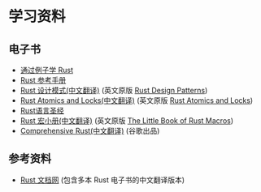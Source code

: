 # 学习资料

## 电子书

* [通过例子学 Rust](https://rustwiki.org/zh-CN/rust-by-example/)
* [Rust 参考手册](https://rustwiki.org/zh-CN/reference/)
* [Rust 设计模式(中文翻译)](https://chuxiuhong.com/chuxiuhong-rust-patterns-zh/intro.html) (英文原版 [Rust Design Patterns](https://rust-unofficial.github.io/patterns/))
* [Rust Atomics and Locks(中文翻译)](https://rustcc.github.io/Rust_Atomics_and_Locks/) (英文原版 [Rust Atomics and Locks](https://marabos.nl/atomics/))
* [Rust语言圣经](https://course.rs/about-book.html)
* [Rust 宏小册(中文翻译)](https://zjp-cn.github.io/tlborm/) (英文原版 [The Little Book of Rust Macros](https://veykril.github.io/tlborm/))
* [Comprehensive Rust(中文翻译)](https://google.github.io/comprehensive-rust/zh-CN/index.html) (谷歌出品)

## 参考资料

* [Rust 文档网](https://rustwiki.org/) (包含多本 Rust 电子书的中文翻译版本)

